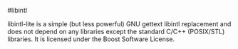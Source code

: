 #libintl

libintl-lite is a simple (but less powerful) GNU gettext libintl replacement and does not depend on any libraries except the standard C/C++ (POSIX/STL) libraries. It is licensed under the Boost Software License.